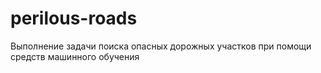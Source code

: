# perilous-roads
Выполнение задачи поиска опасных дорожных участков при помощи средств машинного обучения
